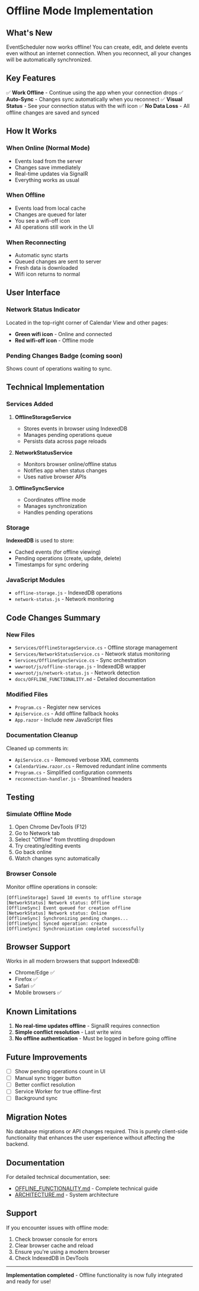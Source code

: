 # Offline Mode Implementation

## What's New

EventScheduler now works offline! You can create, edit, and delete events even without an internet connection. When you reconnect, all your changes will be automatically synchronized.

## Key Features

✅ **Work Offline** - Continue using the app when your connection drops
✅ **Auto-Sync** - Changes sync automatically when you reconnect
✅ **Visual Status** - See your connection status with the wifi icon
✅ **No Data Loss** - All offline changes are saved and synced

## How It Works

### When Online (Normal Mode)
- Events load from the server
- Changes save immediately
- Real-time updates via SignalR
- Everything works as usual

### When Offline
- Events load from local cache
- Changes are queued for later
- You see a wifi-off icon
- All operations still work in the UI

### When Reconnecting
- Automatic sync starts
- Queued changes are sent to server
- Fresh data is downloaded
- Wifi icon returns to normal

## User Interface

### Network Status Indicator
Located in the top-right corner of Calendar View and other pages:
- **Green wifi icon** - Online and connected
- **Red wifi-off icon** - Offline mode

### Pending Changes Badge (coming soon)
Shows count of operations waiting to sync.

## Technical Implementation

### Services Added

1. **OfflineStorageService**
   - Stores events in browser using IndexedDB
   - Manages pending operations queue
   - Persists data across page reloads

2. **NetworkStatusService**
   - Monitors browser online/offline status
   - Notifies app when status changes
   - Uses native browser APIs

3. **OfflineSyncService**
   - Coordinates offline mode
   - Manages synchronization
   - Handles pending operations

### Storage

**IndexedDB** is used to store:
- Cached events (for offline viewing)
- Pending operations (create, update, delete)
- Timestamps for sync ordering

### JavaScript Modules

- `offline-storage.js` - IndexedDB operations
- `network-status.js` - Network monitoring

## Code Changes Summary

### New Files
- `Services/OfflineStorageService.cs` - Offline storage management
- `Services/NetworkStatusService.cs` - Network status monitoring  
- `Services/OfflineSyncService.cs` - Sync orchestration
- `wwwroot/js/offline-storage.js` - IndexedDB wrapper
- `wwwroot/js/network-status.js` - Network detection
- `docs/OFFLINE_FUNCTIONALITY.md` - Detailed documentation

### Modified Files
- `Program.cs` - Register new services
- `ApiService.cs` - Add offline fallback hooks
- `App.razor` - Include new JavaScript files

### Documentation Cleanup
Cleaned up comments in:
- `ApiService.cs` - Removed verbose XML comments
- `CalendarView.razor.cs` - Removed redundant inline comments
- `Program.cs` - Simplified configuration comments
- `reconnection-handler.js` - Streamlined headers

## Testing

### Simulate Offline Mode
1. Open Chrome DevTools (F12)
2. Go to Network tab
3. Select "Offline" from throttling dropdown
4. Try creating/editing events
5. Go back online
6. Watch changes sync automatically

### Browser Console
Monitor offline operations in console:
```
[OfflineStorage] Saved 10 events to offline storage
[NetworkStatus] Network status: Offline
[OfflineSync] Event queued for creation offline
[NetworkStatus] Network status: Online
[OfflineSync] Synchronizing pending changes...
[OfflineSync] Synced operation: create
[OfflineSync] Synchronization completed successfully
```

## Browser Support

Works in all modern browsers that support IndexedDB:
- Chrome/Edge ✅
- Firefox ✅
- Safari ✅
- Mobile browsers ✅

## Known Limitations

1. **No real-time updates offline** - SignalR requires connection
2. **Simple conflict resolution** - Last write wins
3. **No offline authentication** - Must be logged in before going offline

## Future Improvements

- [ ] Show pending operations count in UI
- [ ] Manual sync trigger button
- [ ] Better conflict resolution
- [ ] Service Worker for true offline-first
- [ ] Background sync

## Migration Notes

No database migrations or API changes required. This is purely client-side functionality that enhances the user experience without affecting the backend.

## Documentation

For detailed technical documentation, see:
- [OFFLINE_FUNCTIONALITY.md](docs/OFFLINE_FUNCTIONALITY.md) - Complete technical guide
- [ARCHITECTURE.md](docs/ARCHITECTURE.md) - System architecture

## Support

If you encounter issues with offline mode:
1. Check browser console for errors
2. Clear browser cache and reload
3. Ensure you're using a modern browser
4. Check IndexedDB in DevTools

---

**Implementation completed** - Offline functionality is now fully integrated and ready for use!
